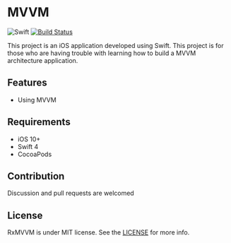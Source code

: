 MVVM
======

![Swift](https://img.shields.io/badge/Swift-4.0-orange.svg)
[![Build Status](https://travis-ci.org/jadernunes/MVVM.svg?branch=master)](https://travis-ci.org/jadernunes/MVVM)

This project is an iOS application developed using Swift. This project is for those who are having trouble with learning how to build a MVVM architecture application.

Features
--------

* Using MVVM


Requirements
------------

* iOS 10+
* Swift 4
* CocoaPods 


Contribution
------------

Discussion and pull requests are welcomed


License
-------

RxMVVM is under MIT license. See the [LICENSE](LICENSE) for more info.
